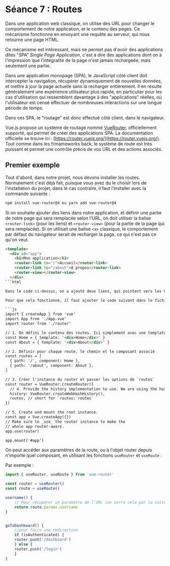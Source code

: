 # Séance 7 : Routes

Dans une application web classique, on utilise des URL pour changer le comportement de notre application, et le contenu des pages. Ce mécanisme fonctionne en envoyant une requête au serveur, qui nous retourne une page HTML.

Ce mécanisme est intéressant, mais ne permet pas d'avoir des applications dites "SPA" _Single Page Application_, c'est à dire des applications dont on à l'impression que l'intégralité de la page n'est jamais rechargeée, mais seulement une partie.

Dans une application monopage (SPA), le JavaScript côté client doit intercepter la navigation, récupérer dynamiquement de nouvelles données, et mettre à jour la page actuelle sans la recharger entièrement. Il en résulte généralement une expérience utilisateur plus rapide, en particulier pour les cas d'utilisation qui ressemblent davantage à des "applications" réelles, où l'utilisateur est censé effectuer de nombreuses interactions sur une longue période de temps.

Dans ces SPA, le "routage" est donc effectué côté client, dans le navigateur.

Vue.js propose un système de routage nommé [VueRouter](https://github.com/vuejs/router), officiellement supporté, qui permet de créer des applications SPA. La documentation officielle se trouve ici : [https://router.vuejs.org/](https://router.vuejs.org/). Tout comme dans les frmameworks back, le système de route est très puissant et permet une contrôle précis de vos URL et des actions associés.

## Premier exemple

Tout d'abord, dans notre projet, nous devons installer les routes. Normalement c'est déjà fait, puisque vous avez du le choisir lors de l'installation du projet, dans le cas contraire, il faut l'installer avec la commande suivante :

```bash
npm install vue-router@4 ou yarn add vue-router@4
```

Si on souhaite ajouter des liens dans notre application, et définir une partie de notre page qui sera remplacée selon l'URL, on doit utiliser la balise `<router-link>` (pour les liens) et `<router-view>` (pour la partie de la page qui sera remplacée). Si on utilisait une balise `<a>` classique, le comportement par défaut du navigateur serait de recharger la page, ce qui n'est pas ce qu'on veut.

````html
<template>
  <div id="app">
    <h1>Mon application</h1>
    <router-link to="/">Accueil</router-link>
    <router-link to="/about">A propos</router-link>
    <router-view></router-view>
  </div>
```html

Dans le code ci-dessus, on a ajouté deux liens, qui pointent vers les URL `/` et `/about`. On a également ajouté une balise `<router-view>`, qui sera remplacée par le contenu de la page correspondant à l'URL.

Pour que cela fonctionne, il faut ajouter le code suivant dans le fichier `src/main.js` (attention certaines parties sont déjà présentes) :

```js
import { createApp } from 'vue'
import App from './App.vue'
import router from './router'

// 1. On défini le contenu des routes. Ici simplement avec une template basique, mais on pourrait importer des composants.
const Home = { template: '<div>Home</div>' }
const About = { template: '<div>About</div>' }

// 2. Définir pour chaque route, le chemin et le composant associé
const routes = [
  { path: '/', component: Home },
  { path: '/about', component: About },
]

// 3. Créer l'instance du router et passer les options de `routes`
const router = VueRouter.createRouter({
  // 4. Provide the history implementation to use. We are using the hash history for simplicity here.
  history: VueRouter.createWebHashHistory(),
  routes, // short for `routes: routes`
})

// 5. Create and mount the root instance.
const app = Vue.createApp({})
// Make sure to _use_ the router instance to make the
// whole app router-aware.
app.use(router)

app.mount('#app')
````

On peut accéder aux paramètres de la route, ou à l'objet router depuis n'importe quel composant, en utilisant les fonctions `useRouter` et `useRoute` :

Par exemple :

```js
import { useRouter, useRoute } from 'vue-router'

const router = useRouter()
const route = useRoute()

username() {
    // Pour récupérer un paramètre de l'URL (on verra cela par la suite)
    return route.params.username
}


goToDashboard() {
    //pour faire une redirection
    if (isAuthenticated) {
    router.push('/dashboard')
    } else {
    router.push('/login')
    }
}
```
